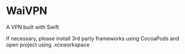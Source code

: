 # WaiVPN
A VPN built with Swift

If necessary, please install 3rd party frameworks using CocoaPods and open project using .xcxworkspace

